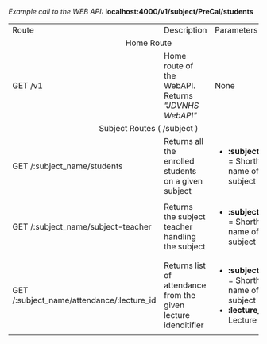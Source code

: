 *Example call to the WEB API:* **localhost:4000/v1/subject/PreCal/students**

<table>
    <tr>
        <td>Route</td>
        <td>Description</td>
        <td>Parameters</td>
    </tr>
    <tr>
        <td colspan="3"  align='center'>Home Route</td>
    </tr>
    <tr>
        <td>GET /v1</td>
        <td>Home route of the WebAPI. Returns <em property='italic'>"JDVNHS WebAPI"</em></td>
        <td>None</td>
    </tr>
    <tr>
        <td colspan="3"  align='center'>Subject Routes ( /subject ) </td>
    </tr>
    <tr>
        <td>GET /:subject_name/students</td>
        <td>Returns all the enrolled students on a given subject</td>
       <td>
            <ul>
                <li><strong>:subject_name </strong> = Shorthand name of the subject</li>
            </ul>
        </td>
    </tr> 
    <tr>
        <td>GET /:subject_name/subject-teacher</td>
        <td>Returns the subject teacher handling the subject </td>
        <td>
            <ul>
                <li><strong>:subject_name </strong> = Shorthand name of the subject</li>
            </ul>
        </td>
    </tr>   
    <tr>
        <td>GET /:subject_name/attendance/:lecture_id </td>
        <td>Returns list of attendance from the given lecture idenditifier  </td>
        <td>
            <ul>
                <li><strong>:subject_name </strong> = Shorthand name of the subject</li>
                <li><strong>:lecture_id </strong> = Lecture id</li>
            </ul>
        </td>
    </tr>
</table>
